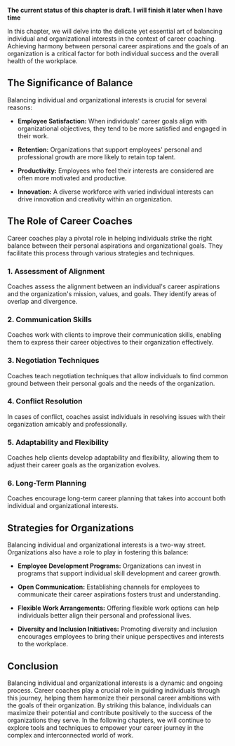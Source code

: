 **The current status of this chapter is draft. I will finish it later when I have time**

In this chapter, we will delve into the delicate yet essential art of balancing individual and organizational interests in the context of career coaching. Achieving harmony between personal career aspirations and the goals of an organization is a critical factor for both individual success and the overall health of the workplace.

The Significance of Balance
---------------------------

Balancing individual and organizational interests is crucial for several reasons:

* **Employee Satisfaction:** When individuals' career goals align with organizational objectives, they tend to be more satisfied and engaged in their work.

* **Retention:** Organizations that support employees' personal and professional growth are more likely to retain top talent.

* **Productivity:** Employees who feel their interests are considered are often more motivated and productive.

* **Innovation:** A diverse workforce with varied individual interests can drive innovation and creativity within an organization.

The Role of Career Coaches
--------------------------

Career coaches play a pivotal role in helping individuals strike the right balance between their personal aspirations and organizational goals. They facilitate this process through various strategies and techniques.

### 1. **Assessment of Alignment**

Coaches assess the alignment between an individual's career aspirations and the organization's mission, values, and goals. They identify areas of overlap and divergence.

### 2. **Communication Skills**

Coaches work with clients to improve their communication skills, enabling them to express their career objectives to their organization effectively.

### 3. **Negotiation Techniques**

Coaches teach negotiation techniques that allow individuals to find common ground between their personal goals and the needs of the organization.

### 4. **Conflict Resolution**

In cases of conflict, coaches assist individuals in resolving issues with their organization amicably and professionally.

### 5. **Adaptability and Flexibility**

Coaches help clients develop adaptability and flexibility, allowing them to adjust their career goals as the organization evolves.

### 6. **Long-Term Planning**

Coaches encourage long-term career planning that takes into account both individual and organizational interests.

Strategies for Organizations
----------------------------

Balancing individual and organizational interests is a two-way street. Organizations also have a role to play in fostering this balance:

* **Employee Development Programs:** Organizations can invest in programs that support individual skill development and career growth.

* **Open Communication:** Establishing channels for employees to communicate their career aspirations fosters trust and understanding.

* **Flexible Work Arrangements:** Offering flexible work options can help individuals better align their personal and professional lives.

* **Diversity and Inclusion Initiatives:** Promoting diversity and inclusion encourages employees to bring their unique perspectives and interests to the workplace.

Conclusion
----------

Balancing individual and organizational interests is a dynamic and ongoing process. Career coaches play a crucial role in guiding individuals through this journey, helping them harmonize their personal career ambitions with the goals of their organization. By striking this balance, individuals can maximize their potential and contribute positively to the success of the organizations they serve. In the following chapters, we will continue to explore tools and techniques to empower your career journey in the complex and interconnected world of work.
